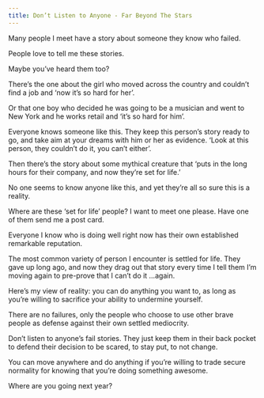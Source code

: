```yaml
---
title: Don’t Listen to Anyone - Far Beyond The Stars
---
```


Many people I meet have a story about someone they know who failed.

People love to tell me these stories.

Maybe you’ve heard them too?

There’s the one about the girl who moved across the country and couldn’t find
a job and ‘now it’s so hard for her’.

Or that one boy who decided he was going to be a musician and went to New York
and he works retail and ‘it’s so hard for him’.

Everyone knows someone like this. They keep this person’s story ready to go,
and take aim at your dreams with him or her as evidence. ‘Look at this person,
they couldn’t do it, you can’t either’.

Then there’s the story about some mythical creature that ‘puts in the long
hours for their company, and now they’re set for life.’

No one seems to know anyone like this, and yet they’re all so sure this is a
reality.

Where are these ‘set for life’ people? I want to meet one please. Have one of
them send me a post card.

Everyone I know who is doing well right now has their own established
remarkable reputation.

The most common variety of person I encounter is settled for life. They gave
up long ago, and now they drag out that story every time I tell them I’m
moving again to pre-prove that I can’t do it …again.

Here’s my view of reality: you can do anything you want to, as long as you’re
willing to sacrifice your ability to undermine yourself.

There are no failures, only the people who choose to use other brave people as
defense against their own settled mediocrity.

Don’t listen to anyone’s fail stories. They just keep them in their back
pocket to defend their decision to be scared, to stay put, to not change.

You can move anywhere and do anything if you’re willing to trade secure
normality for knowing that you’re doing something awesome.

Where are you going next year?
